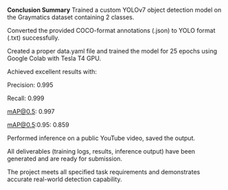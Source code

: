 **Conclusion Summary**
Trained a custom YOLOv7 object detection model on the Graymatics dataset containing 2 classes.

Converted the provided COCO-format annotations (.json) to YOLO format (.txt) successfully.

Created a proper data.yaml file and trained the model for 25 epochs using Google Colab with Tesla T4 GPU.

Achieved excellent results with:

Precision: 0.995

Recall: 0.999

mAP@0.5: 0.997

mAP@0.5:0.95: 0.859

Performed inference on a public YouTube video, saved the output.

All deliverables (training logs, results, inference output) have been generated and are ready for submission.

The project meets all specified task requirements and demonstrates accurate real-world detection capability.

